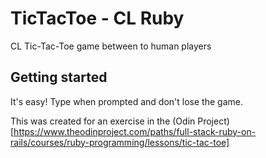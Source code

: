 # TicTacToe - CL Ruby

CL Tic-Tac-Toe game between to human players

## Getting started

It's easy! Type when prompted and don't lose the game.

This was created for an exercise in the (Odin Project)[https://www.theodinproject.com/paths/full-stack-ruby-on-rails/courses/ruby-programming/lessons/tic-tac-toe]
